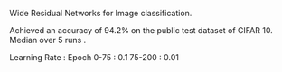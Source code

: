 Wide Residual Networks for Image classification.

Achieved an accuracy of 94.2% on the public test dataset of CIFAR 10. Median over 5 runs . 

Learning Rate : Epoch 0-75 : 0.1 75-200 : 0.01

